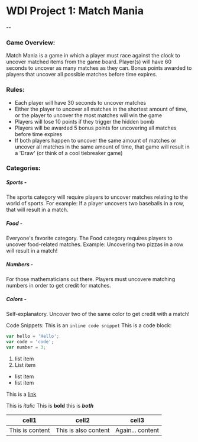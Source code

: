 # WDI Project 1: Match Mania

--

### Game Overview:

Match Mania is a game in which a player must race against the clock to uncover matched items from the game board. Player(s) will have 60 seconds to uncover as many matches as they can. Bonus points awarded to players that uncover all possible matches before time expires. 

### Rules:

- Each player will have 30 seconds to uncover matches
- Either the player to uncover all matches in the shortest amount of time, or the player to uncover the most matches will win the game
- Players will lose 10 points if they trigger the hidden bomb
- Players will be awarded 5 bonus points for uncovering all matches before time expires 
- If both players happen to uncover the same amount of matches or uncover all matches in the same amount of time, that game will result in a 'Draw' (or think of a cool tiebreaker game)

### Categories: 
##### Sports -
The sports category will require players to uncover matches relating to the world of sports. For example: If a player uncovers two baseballs in a row, that will result in a match. 

##### Food - 
Everyone's favorite category. The Food category requires players to uncover food-related matches. Example: Uncovering two pizzas in a row will result in a match! 

##### Numbers - 
For those mathematicians out there. Players must uncovere matching numbers in order to get credit for matches. 

##### Colors - 
Self-explanatory. Uncover two of the same color to get credit with a match! 

Code Snippets:
This is an `inline code snippet`
This is a code block:


```javascript
var hello = 'Hello';
var code = 'code';
var number = 3;
```

1. list item
2. List item

- list item
- list item

This is a [link](https://google.com)

This is *italic*
This is **bold**
this is ***both***

|cell1|cell2|cell3|
|---|---|---|
|This is content|This is also content|Again... content|


